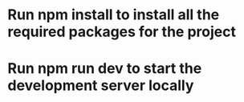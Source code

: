 # Run npm install to install all the required packages for the project

# Run npm run dev to start the development server locally

